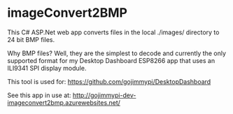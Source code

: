 # imageConvert2BMP

This C# ASP.Net web app converts files in the local ./images/ directory to 24 bit BMP files.

Why BMP files? Well, they are the simplest to decode and currently the only supported format for my Desktop Dashboard ESP8266 app that uses an ILI9341 SPI display module.

This tool is used for: https://github.com/gojimmypi/DesktopDashboard

See this app in use at: http://gojimmypi-dev-imageconvert2bmp.azurewebsites.net/



